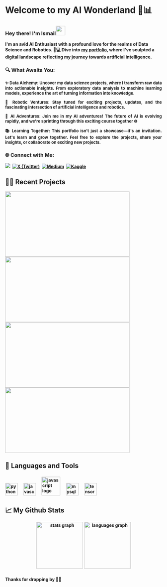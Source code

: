 <p> 
  <h1 align="justify"><b>Welcome to my AI Wonderland 🤖📊</h1>
  <p align="justify">
  </p>
</p>

<p>
  <h3 align="justify"><b>Hey there! I'm Ismail<img src="https://media.giphy.com/media/hvRJCLFzcasrR4ia7z/giphy.gif" width="30px"></h3>
   <p align="justify">
   </p>
</p>

I'm an avid AI Enthusiast with a profound love for the realms of Data Science and Robotics. 🤖💻 Dive into [my portfolio](https://ismail-ai707.github.io/Myportfolio/), where I've sculpted a digital landscape reflecting my journey towards artificial intelligence.

<p>
  <h3 align="justify"><b>🔍 What Awaits You:</h3>
   <p align="justify">
   </p>
</p>

<p align="justify" style="font-size: small;">
  <b>✨ Data Alchemy: Uncover my data science projects, where I transform raw data into actionable insights. From exploratory data analysis to machine learning models, experience the art of turning information into knowledge.</b>
</p>

<p align="justify" style="font-size: small;">
  <b>🤖 Robotic Ventures: Stay tuned for exciting projects, updates, and the fascinating intersection of artificial intelligence and robotics.</b>
</p>

<p align="justify" style="font-size: small;">
  <b>🚀 AI Adventures: Join me in my AI adventures! The future of AI is evolving rapidly, and we're sprinting through this exciting course together 🌐</b>
</p>

<p align="justify" style="font-size: small;">
  <b>📚 Learning Together: This portfolio isn't just a showcase—it's an invitation. Let's learn and grow together. Feel free to explore the projects, share your insights, or collaborate on exciting new projects.</b>
</p>

<p>
  <h3 align="justify"><b>🌐 Connect with Me:</h3>
   <p align="justify">
   </p>
</p>
<a target="_blank"href="https://www.linkedin.com/in/rhazi-ismail/"><img src="https://img.shields.io/badge/Linkedin-white?style=social&logo=linkedin&color=Rob" /></a>&nbsp;
<a href="https://twitter.com/rhazi_ismail"><img src="https://img.shields.io/badge/Twitter-black?style=social&logo=X&color=Rob" alt="X (Twitter)" /></a>&nbsp;
<a href="https://medium.com/@ismail707rhazi"><img src="https://img.shields.io/badge/medium-gray?style=social&logo=medium&logoColor=Rob" alt="Medium" /></a>&nbsp;
<a href="https://www.kaggle.com/ismail707"><img src="https://img.shields.io/badge/kaggle-white?style=social&logo=kaggle&logoColor=rgb" alt="Kaggle" /></a>&nbsp;

<h2 align="left">👨‍💻 Recent Projects</h2>
<p>
  <a href="https://github.com/Ismail-ai707/CustomerSegmentation">
    <img width="400" height="210" align="" src="https://github-readme-stats.vercel.app/api/pin/?username=Ismail-ai707&repo=CustomerSegmentation&theme=default" />
  </a>
  <a href="https://github.com/Ismail-ai707/Real_Estate_Market_Analysis">
    <img width="400" height="210" align="" src="https://github-readme-stats.vercel.app/api/pin/?username=Ismail-ai707&repo=Real_Estate_Market_Analysis&theme=default" />
  </a>
  <a href="https://github.com/Ismail-ai707/ChangeCount_ComputerVision">
    <img width="400" height="210" align="" src="https://github-readme-stats.vercel.app/api/pin/?username=Ismail-ai707&repo=ChangeCount_ComputerVision&theme=default" />
  </a>
  <a href="https://github.com/Ismail-ai707/Recipe-Prediction-for-High-Traffic">
    <img width="400" height="210" align="" src="https://github-readme-stats.vercel.app/api/pin/?username=Ismail-ai707&repo=High_Traffic_Recipes_Prediction&theme=default" />
  </a>
</p>


<h2 align="left">🧰 Languages and Tools</h2>

###

<div align="left">
  <img src="https://cdn.jsdelivr.net/gh/devicons/devicon/icons/python/python-original.svg" height="40" alt="python logo"  />
  <img width="12" />
  <img src="https://cdn.jsdelivr.net/gh/devicons/devicon/icons/javascript/javascript-original.svg" height="40" alt="javascript logo"  />
  <img width="12" />
  <img src="https://cdn.jsdelivr.net/gh/devicons/devicon/icons/amazonwebservices/amazonwebservices-original-wordmark.svg" height="60" alt="javascript logo"  />
  <img width="12" />
  <img src="https://cdn.jsdelivr.net/gh/devicons/devicon/icons/mysql/mysql-original.svg" height="40" alt="mysql logo"  />
  <img width="12" />
  <img src="https://cdn.jsdelivr.net/gh/devicons/devicon/icons/tensorflow/tensorflow-original.svg" height="40" alt="tensorflow logo"  />
  
</div>

<h2 align="left">📈 My Github Stats</h2>

<div align="center">
  <img src="https://github-readme-stats.vercel.app/api?username=ismail-ai707&hide_title=false&hide_rank=false&show_icons=true&include_all_commits=true&count_private=true&disable_animations=false&locale=en&hide_border=false&order=1&theme=default&custom_title=My%20GitHub%20Stats" height="150" alt="stats graph"  />
  <img src="https://github-readme-stats.vercel.app/api/top-langs?username=ismail-ai707&locale=en&hide_title=false&layout=compact&card_width=320&langs_count=5&theme=default&hide_border=false&order=2" height="150" alt="languages graph"  />
</div>

###

Thanks for dropping by 🚀✨

<!---
Ismail-ai707/Ismail-ai707 is a ✨ special ✨ repository because its `README.md` (this file) appears on your GitHub profile.
You can click the Preview link to take a look at your changes.
--->

